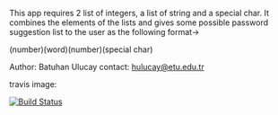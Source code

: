 This app requires 2 list of integers, a list of string and a special char.
 It combines the elements of the lists and gives some possible password suggestion list to the user as the following format->

 (number)(word)(number)(special char)

Author: Batuhan Ulucay
contact: hulucay@etu.edu.tr

travis image:

[![Build Status](https://travis-ci.org/BatuhanUlucay/myDemoApp.svg?branch=master)](https://travis-ci.org/BatuhanUlucay/myDemoApp)